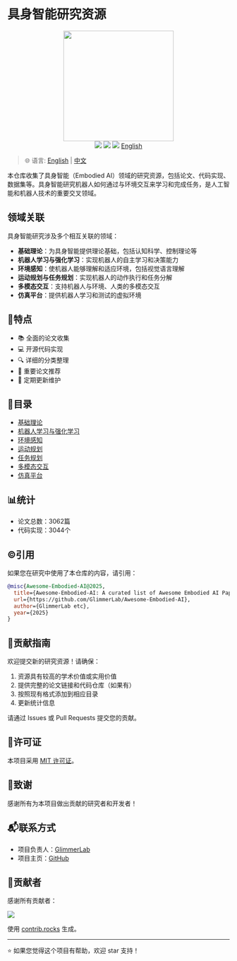 # 具身智能研究资源

<div align='center'>
  <img src="assets/logo.svg" width=250px >
</div>

<div align='center'>
  <img src="https://cdn.rawgit.com/sindresorhus/awesome/d7305f38d29fed78fa85652e3a63e154dd8e8829/media/badge.svg" >
  <img src="https://img.shields.io/badge/License-MIT-turquoise.svg" >
  <img src="https://img.shields.io/badge/PRs-Welcome-brightgreen.svg" >
  <a href="README.md">English</a>
</div>

> 🌐 语言: [English](README.md) | [中文](README_CN.md)

本仓库收集了具身智能（Embodied AI）领域的研究资源，包括论文、代码实现、数据集等。具身智能研究机器人如何通过与环境交互来学习和完成任务，是人工智能和机器人技术的重要交叉领域。

## 领域关联

具身智能研究涉及多个相互关联的领域：

- **基础理论**：为具身智能提供理论基础，包括认知科学、控制理论等
- **机器人学习与强化学习**：实现机器人的自主学习和决策能力
- **环境感知**：使机器人能够理解和适应环境，包括视觉语言理解
- **运动规划与任务规划**：实现机器人的动作执行和任务分解
- **多模态交互**：支持机器人与环境、人类的多模态交互
- **仿真平台**：提供机器人学习和测试的虚拟环境

## 🎯特点

- 📚 全面的论文收集
- 💻 开源代码实现
- 🔍 详细的分类整理
- 🌟 重要论文推荐
- 📅 定期更新维护

## 📖目录

* [基础理论](Fundamental-Theory/README_CN.md)
* [机器人学习与强化学习](Robot-Learning-and-Reinforcement-Learning/README_CN.md)
* [环境感知](Environment-Perception/README_CN.md)
* [运动规划](Motion-Planning/README_CN.md)
* [任务规划](Task-Planning/README_CN.md)
* [多模态交互](Multimodal-Interaction/README_CN.md)
* [仿真平台](Simulation-Platforms/README_CN.md)

## 📊统计

- 论文总数：3062篇
- 代码实现：3044个

## ©️引用

如果您在研究中使用了本仓库的内容，请引用：

```BibTeX
@misc{Awesome-Embodied-AI@2025,
  title={Awesome-Embodied-AI: A curated list of Awesome Embodied AI Papers with codes},
  url={https://github.com/GlimmerLab/Awesome-Embodied-AI},
  author={GlimmerLab etc},
  year={2025}
}
```

## 🤝贡献指南

欢迎提交新的研究资源！请确保：

1. 资源具有较高的学术价值或实用价值
2. 提供完整的论文链接和代码仓库（如果有）
3. 按照现有格式添加到相应目录
4. 更新统计信息

请通过 Issues 或 Pull Requests 提交您的贡献。

## 📜许可证

本项目采用 [MIT 许可证](LICENSE)。

## 🌟致谢

感谢所有为本项目做出贡献的研究者和开发者！

## 📬联系方式

- 项目负责人：[GlimmerLab](junli440883@gmail.com)
- 项目主页：[GitHub](https://github.com/GlimmerLab/Awesome-Embodied-AI)
<!-- - Twitter：[@GlimmerLab](https://twitter.com/GlimmerLab)
- Discord：[加入我们的社区](https://discord.gg/glimmerlab) -->

## 🌟贡献者

感谢所有贡献者：

<a href="https://github.com/GlimmerLab/Awesome-Embodied-AI/graphs/contributors">
  <img src="https://contrib.rocks/image?repo=GlimmerLab/Awesome-Embodied-AI" />
</a>

使用 [contrib.rocks](https://contrib.rocks) 生成。

---

⭐️ 如果您觉得这个项目有帮助，欢迎 star 支持！